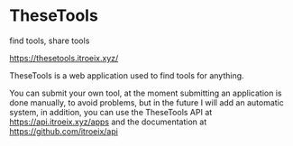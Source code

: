 # TheseTools
find tools, share tools

https://thesetools.itroeix.xyz/

TheseTools is a web application used to find tools for anything.

You can submit your own tool, at the moment submitting an application is done manually, to avoid problems, but in the future I will add an automatic system, in addition, you can use the TheseTools API at https://api.itroeix.xyz/apps and the documentation at https://github.com/itroeix/api